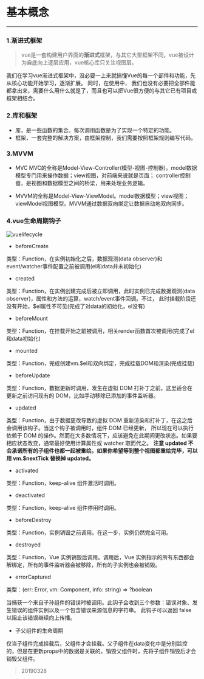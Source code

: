 # 基本概念
---
### 1.渐进式框架
> vue是一套构建用户界面的**渐进式**框架，与其它大型框架不同，vue被设计为自底向上逐层应用，vue核心库只关注视图层。

我们在学习vue渐进式框架中，没必要一上来就搞懂Vue的每一个部件和功能，先从核心功能开始学习，逐渐扩展。 同时，在使用中，
我们也没有必要把全部件能都拿出来，需要什么用什么就是了，而且也可以把Vue很方便的与其它已有项目或框架相结合。

### 2.库和框架
* 库，是一些函数的集合。每次调用函数是为了实现一个特定的功能。
* 框架，一套完整的解决方案，由框架控制，我们需要按照框架规则编写代码。

### 3.MVVM

* MVC
MVC的全称是Model-View-Controller(模型-视图-控制器)。model数据模型专门用来操作数据；view视图，对前端来说就是页面；
controller控制器，是视图和数据模型之间的桥梁，用来处理业务逻辑。

* MVVM的全称是Model-View-ViewModel。model数据模型；view视图；viewModel视图模型。MVVM通过数据双向绑定让数据自动地双向同步。

### 4.vue生命周期钩子
![vuelifecycle](/img/vuelifecycle.png)

* beforeCreate

类型：Function，在实例初始化之后，数据观测(data observer)和event/watcher事件配置之前被调用(el和data并未初始化)

* created

类型：Function，在实例创建完成后被立即调用，此时实例已完成数据观测(data observer)，属性和方法的运算，watch/event事件回调。不过，
此时挂载阶段还没有开始，$el属性不可见(完成了对data的初始化，el没有)

* beforeMount

类型：Function，在挂载开始之前被调用，相关render函数首次被调用(完成了el和data初始化)

* mounted

类型：Function，完成创建vm.$el和双向绑定，完成挂载DOM和渲染(完成挂载)

* beforeUpdate

类型：Function，数据更新时调用，发生在虚拟 DOM 打补丁之前。这里适合在更新之前访问现有的 DOM，比如手动移除已添加的事件监听器。

* updated

类型：Function，由于数据更改导致的虚拟 DOM 重新渲染和打补丁，在这之后会调用该钩子。当这个钩子被调用时，组件 DOM 已经更新，
所以现在可以执行依赖于 DOM 的操作。然而在大多数情况下，应该避免在此期间更改状态。如果要相应状态改变，通常最好使用计算属性或 watcher 取而代之。
**注意 updated 不会承诺所有的子组件也都一起被重绘。如果你希望等到整个视图都重绘完毕，可以用 vm.$nextTick 替换掉 updated。**

* activated

类型：Function，keep-alive 组件激活时调用。

* deactivated

类型：Function，keep-alive 组件停用时调用。

* beforeDestroy

类型：Function，实例销毁之前调用。在这一步，实例仍然完全可用。

* destroyed

类型：Function，Vue 实例销毁后调用。调用后，Vue 实例指示的所有东西都会解绑定，所有的事件监听器会被移除，所有的子实例也会被销毁。

* errorCaptured

类型：(err: Error, vm: Component, info: string) => ?boolean

当捕获一个来自子孙组件的错误时被调用。此钩子会收到三个参数：错误对象、发生错误的组件实例以及一个包含错误来源信息的字符串。
此钩子可以返回 false 以阻止该错误继续向上传播。

* 子父组件的生命周期

仅当子组件完成挂载后，父组件才会挂载。父子组件在data变化中是分别监控的，但是在更新props中的数据是关联的。销毁父组件时，先将子组件销毁后才会销毁父组件。

> 20190328
